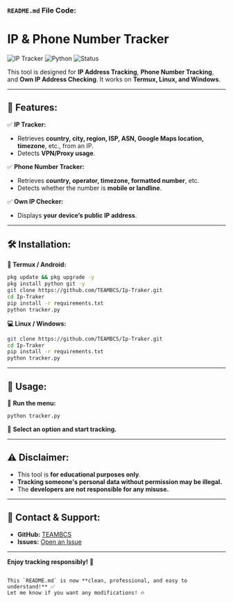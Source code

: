 ### **`README.md` File Code:**  

# IP & Phone Number Tracker  
![IP Tracker](https://img.shields.io/badge/Version-1.0-blue.svg) ![Python](https://img.shields.io/badge/Python-3.x-green.svg) ![Status](https://img.shields.io/badge/Status-Active-brightgreen.svg)  

This tool is designed for **IP Address Tracking**, **Phone Number Tracking**, and **Own IP Address Checking**. It works on **Termux, Linux, and Windows**.  

---

## 📌 **Features:**  
✅ **IP Tracker:**  
- Retrieves **country, city, region, ISP, ASN, Google Maps location, timezone**, etc., from an IP.  
- Detects **VPN/Proxy usage**.  

✅ **Phone Number Tracker:**  
- Retrieves **country, operator, timezone, formatted number**, etc.  
- Detects whether the number is **mobile or landline**.  

✅ **Own IP Checker:**  
- Displays **your device’s public IP address**.  

---

## 🛠 **Installation:**  
**📱 Termux / Android:**  
```bash
pkg update && pkg upgrade -y  
pkg install python git -y  
git clone https://github.com/TEAMBCS/Ip-Traker.git  
cd Ip-Traker  
pip install -r requirements.txt  
python tracker.py  
```  

**💻 Linux / Windows:**  
```bash
git clone https://github.com/TEAMBCS/Ip-Traker.git  
cd Ip-Traker  
pip install -r requirements.txt  
python tracker.py  
```  

---

## 🎯 **Usage:**  
📌 **Run the menu:**  
```bash
python tracker.py  
```  
📌 **Select an option and start tracking.**  

---

## ⚠ **Disclaimer:**  
- This tool is **for educational purposes only**.  
- **Tracking someone's personal data without permission may be illegal.**  
- The **developers are not responsible for any misuse.**  

---

## 📢 **Contact & Support:**  
- **GitHub:** [TEAMBCS](https://github.com/TEAMBCS)  
- **Issues:** [Open an Issue](https://github.com/TEAMBCS/Ip-Traker/issues)  

---

**Enjoy tracking responsibly!** 🚀  
```  

This `README.md` is now **clean, professional, and easy to understand!** ✅  
Let me know if you want any modifications! 🔥
